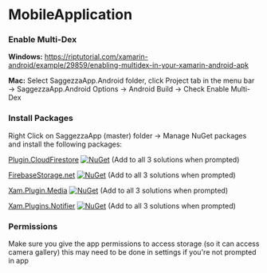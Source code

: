 # MobileApplication

<h3>Enable Multi-Dex</h3>

<b>Windows:</b> https://riptutorial.com/xamarin-android/example/29859/enabling-multidex-in-your-xamarin-android-apk

<b>Mac:</b> Select SaggezzaApp.Android folder, click Project tab in the menu bar -> SaggezzaApp.Android Options -> Android Build -> Check Enable Multi-Dex

<h3>Install Packages</h3>

Right Click on SaggezzaApp (master) folder -> Manage NuGet packages and install the following packages:

[Plugin.CloudFirestore](https://www.nuget.org/packages/Plugin.CloudFirestore/) [![NuGet](https://img.shields.io/nuget/vpre/Plugin.CloudFirestore.svg?label=NuGet)](https://www.nuget.org/packages/Plugin.CloudFirestore/) (Add to all 3 solutions when prompted)

[FirebaseStorage.net](https://nuget.org/packages/FirebaseStorage.net/) [![NuGet](https://img.shields.io/nuget/vpre/FirebaseStorage.net.svg?label=NuGet)](https://www.nuget.org/packages/FirebaseStorage.net/) (Add to all 3 solutions when prompted)

[Xam.Plugin.Media](https://nuget.org/packages/Xam.Plugin.Media/) [![NuGet](https://img.shields.io/nuget/vpre/Xam.Plugin.Media.svg?label=NuGet)](https://www.nuget.org/packages/Xam.Plugin.Media/) (Add to all 3 solutions when prompted)

[Xam.Plugins.Notifier](https://nuget.org/packages/Xam.Plugin.Media/) [![NuGet](https://img.shields.io/nuget/vpre/Xam.Plugins.Notifier.svg?label=NuGet)](https://www.nuget.org/packagesXam.Plugins.Notifier/) (Add to all 3 solutions when prompted)

<h3>Permissions</h3>

Make sure you give the app permissions to access storage (so it can access camera gallery) this may need to be done in settings if you're not prompted in app
